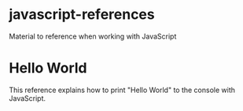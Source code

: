# javascript-references
Material to reference when working with JavaScript 

# Hello World
This reference explains how to print "Hello World" to the console with JavaScript.